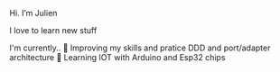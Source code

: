 <!--
**jrollin/jrollin** is a ✨ _special_ ✨ repository because its `README.md` (this file) appears on your GitHub profile.

Here are some ideas to get you started:

- 🔭 I’m currently working on ...
- 🌱 I’m currently learning ...
- 👯 I’m looking to collaborate on ...
- 🤔 I’m looking for help with ...
- 💬 Ask me about ...
- 📫 How to reach me: ...
- 😄 Pronouns: ...
- ⚡ Fun fact: ...
-->

Hi. I’m Julien

I love to learn new stuff 

I'm currently..
:closed_book:  Improving my skills and pratice DDD and port/adapter architecture
:microscope: Learning IOT with Arduino and Esp32 chips

